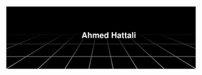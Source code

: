 <a href="http://github.com/HattaliAhmed"><img alt="Ahmed Hattali Banner" src="https://raw.githubusercontent.com/HattaliAhmed/hattaliahmed/main/banner.svg"/></a>

<!--
**HattaliAhmed/hattaliahmed** is a ✨ _special_ ✨ repository because its `README.md` (this file) appears on your GitHub profile.

Here are some ideas to get you started:

- 🔭 I’m currently working on ...
- 🌱 I’m currently learning ...
- 👯 I’m looking to collaborate on ...
- 🤔 I’m looking for help with ...
- 💬 Ask me about ...
- 📫 How to reach me: ...
- 😄 Pronouns: ...
- ⚡ Fun fact: ...
-->
